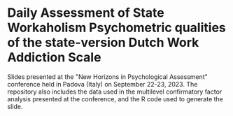 # Daily Assessment of State Workaholism Psychometric qualities of the state-version Dutch Work Addiction Scale

Slides presented at the "New Horizons in Psychological Assessment" conference held in Padova (Italy) on September 22-23, 2023. The repository also includes the data used in the multilevel confirmatory factor analysis presented at the conference, and the R code used to generate the slide.
